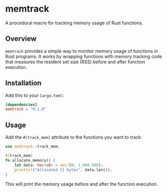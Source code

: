 # memtrack

A procedural macro for tracking memory usage of Rust functions.

## Overview

`memtrack` provides a simple way to monitor memory usage of functions in Rust programs. It works by wrapping functions with memory tracking code that measures the resident set size (RSS) before and after function execution.

## Installation

Add this to your `Cargo.toml`:

```toml
[dependencies]
memtrack = "0.1.0"
```

## Usage

Add the `#[track_mem]` attribute to the functions you want to track:

```rust
use memtrack::track_mem;

#[track_mem]
fn allocate_memory() {
    let data: Vec<u8> = vec![0; 1_000_000];
    println!("Allocated {} bytes", data.len());
}
```

This will print the memory usage before and after the function execution.
